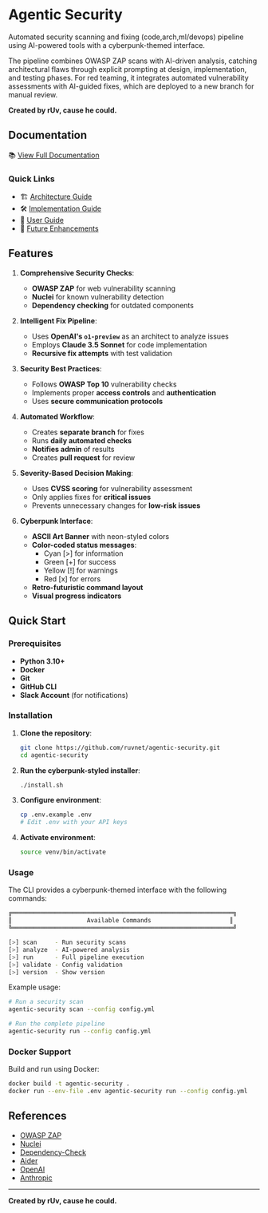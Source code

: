 # Agentic Security

Automated security scanning and fixing (code,arch,ml/devops) pipeline using AI-powered tools with a cyberpunk-themed interface.

The pipeline combines OWASP ZAP scans with AI-driven analysis, catching architectural flaws through explicit prompting at design, implementation, and testing phases. For red teaming, it integrates automated vulnerability assessments with AI-guided fixes, which are deployed to a new branch for manual review.

**Created by rUv, cause he could.**

## Documentation

📚 [View Full Documentation](docs/README.md)

### Quick Links
- 🏗️ [Architecture Guide](docs/architecture/README.md)
- 🛠️ [Implementation Guide](docs/implementation/README.md)
- 📖 [User Guide](docs/user-guide/README.md)
- 🚀 [Future Enhancements](docs/future/README.md)

## Features

1. **Comprehensive Security Checks**:
   - **OWASP ZAP** for web vulnerability scanning
   - **Nuclei** for known vulnerability detection
   - **Dependency checking** for outdated components

2. **Intelligent Fix Pipeline**:
   - Uses **OpenAI's `o1-preview`** as an architect to analyze issues
   - Employs **Claude 3.5 Sonnet** for code implementation
   - **Recursive fix attempts** with test validation

3. **Security Best Practices**:
   - Follows **OWASP Top 10** vulnerability checks
   - Implements proper **access controls** and **authentication**
   - Uses **secure communication protocols**

4. **Automated Workflow**:
   - Creates **separate branch** for fixes
   - Runs **daily automated checks**
   - **Notifies admin** of results
   - Creates **pull request** for review

5. **Severity-Based Decision Making**:
   - Uses **CVSS scoring** for vulnerability assessment
   - Only applies fixes for **critical issues**
   - Prevents unnecessary changes for **low-risk issues**

6. **Cyberpunk Interface**:
   - **ASCII Art Banner** with neon-styled colors
   - **Color-coded status messages**:
     * Cyan [>] for information
     * Green [+] for success
     * Yellow [!] for warnings
     * Red [x] for errors
   - **Retro-futuristic command layout**
   - **Visual progress indicators**

## Quick Start

### Prerequisites

- **Python 3.10+**
- **Docker**
- **Git**
- **GitHub CLI**
- **Slack Account** (for notifications)

### Installation

1. **Clone the repository**:
   ```bash
   git clone https://github.com/ruvnet/agentic-security.git
   cd agentic-security
   ```

2. **Run the cyberpunk-styled installer**:
   ```bash
   ./install.sh
   ```

3. **Configure environment**:
   ```bash
   cp .env.example .env
   # Edit .env with your API keys
   ```

4. **Activate environment**:
   ```bash
   source venv/bin/activate
   ```

### Usage

The CLI provides a cyberpunk-themed interface with the following commands:

```bash
╔══════════════════════════════════════════════════════════════╗
║                     Available Commands                      ║
╚══════════════════════════════════════════════════════════════╝

[>] scan     - Run security scans
[>] analyze  - AI-powered analysis
[>] run      - Full pipeline execution
[>] validate - Config validation
[>] version  - Show version
```

Example usage:
```bash
# Run a security scan
agentic-security scan --config config.yml

# Run the complete pipeline
agentic-security run --config config.yml
```

### Docker Support

Build and run using Docker:
```bash
docker build -t agentic-security .
docker run --env-file .env agentic-security run --config config.yml
```

## References

- [OWASP ZAP](https://www.zaproxy.org/)
- [Nuclei](https://nuclei.projectdiscovery.io/)
- [Dependency-Check](https://owasp.org/www-project-dependency-check/)
- [Aider](https://github.com/paul-gauthier/aider)
- [OpenAI](https://openai.com/)
- [Anthropic](https://www.anthropic.com/)

---

**Created by rUv, cause he could.**
